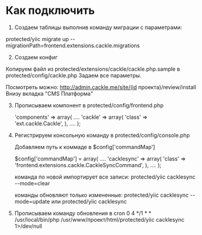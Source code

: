 Как подключить
=========================

1) Создаем таблицы выполнив команду миграции с параметрами:

  protected/yiic migrate up --migrationPath=frontend.extensions.cackle.migrations

2) Создаем конфиг

  Копируем файл из protected/extensions/cackle/cackle.php.sample в protected/config/cackle.php
  Задаем все параметры.

  Посмотреть можно:
  http://admin.cackle.me/site/(id проекта)/review/install
  Внизу вкладка "CMS Платформа"

3) Прописываем компонент в protected/config/frontend.php

    'components' => array(
      ....
      'cackle' => array(
        'class' => 'ext.cackle.Cackle',
      ),
      ....
    );

4) Регистрируем консольную команду в protected/config/console.php

    Добавляем путь к коммаде в $config['commandMap']

    $config['commandMap'] = array(
      ....
      'cacklesync' => array(
        'class' => 'frontend.extensions.cackle.CackleSyncCommand',
      ),
      ....
    );

    команда по новой импортирует все записи:
      protected/yiic cacklesync --mode=clear

    команды обновляют только измененные:
      protected/yiic cacklesync --mode=update
    или
      protected/yiic cacklesync

5) Прописываем команду обновления в cron
  0 4 */1 * * /usr/local/bin/php /usr/www/проект/html/protected/yiic cacklesync 1>/dev/null